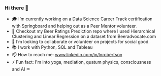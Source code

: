 ### Hi there 👋 

- :mortar_board: I’m currently working on a Data Science Career Track certification with Springboard and helping out as a Peer Mentor volunteer. 
- :beers: Checkout my Beer Ratings Prediction repo where I used Hierarchical Clustering and Linear Regression on a dataset from Beeradvocate.com 
- 👯 I’m looking to collaborate or volunteer on projects for social good. 
- :books: I work with Python, SQL and Tableau 
- 📫 How to reach me: <url>www.linkedin.com/in/lnrobertson <url/>
- ⚡ Fun fact: I'm into yoga, mediation, quatum physics, consciousness and AI :aquarius:
